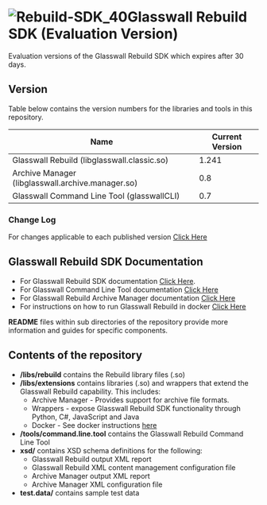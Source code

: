 # ![Rebuild-SDK_40](https://user-images.githubusercontent.com/58085356/124765234-ac2bb500-df2d-11eb-8464-492cb33e5afc.png)Glasswall Rebuild SDK (Evaluation Version)

Evaluation versions of the Glasswall Rebuild SDK which expires after 30 days.

## Version

Table below contains the version numbers for the libraries and tools in this repository.

| Name                                                 | Current Version |
|------------------------------------------------------|-----------------|
| Glasswall  Rebuild (libglasswall.classic.so)         | 1.241           |
| Archive Manager (libglasswall.archive.manager.so)    | 0.8             |
| Glasswall Command Line Tool (glasswallCLI)           | 0.7             |

### Change Log

For changes applicable to each published version [Click Here](https://github.com/filetrust/sdk-rebuild-eval/blob/master/Changelog.md)

## Glasswall Rebuild SDK Documentation

- For Glasswall  Rebuild SDK documentation [Click Here](https://docs.glasswallsolutions.com/sdk/rebuild).
- For Glasswall Command Line Tool documentation [Click Here](https://github.com/filetrust/sdk-rebuild/blob/master/tools/command.line.tool/README.md)
- For Glasswall Rebuild Archive Manager documentation [Click Here](https://github.com/filetrust/sdk-rebuild-eval/tree/master/libs/extensions/archive.manager)
- For instructions on how to run Glasswall Rebuild in docker [Click Here](https://github.com/filetrust/sdk-rebuild-eval/tree/master/libs/extensions/wrappers/docker)

**README** files within sub directories of the repository provide more information and guides for specific components.

## Contents of the repository

- **/libs/rebuild** contains the  Rebuild library files (.so)
- **/libs/extensions** contains libraries (.so) and wrappers that extend the Glasswall  Rebuild capability. This includes:
    - Archive Manager - Provides support for archive file formats.
    - Wrappers - expose Glasswall  Rebuild SDK functionality through Python, C#, JavaScript and Java
    - Docker - See docker instructions [here](https://github.com/filetrust/sdk-rebuild-eval/tree/master/libs/extensions/wrappers/docker)
- **/tools/command.line.tool** contains the Glasswall Rebuild Command Line Tool
- **xsd/** contains XSD schema definitions for the following:
    - Glasswall  Rebuild output XML report
    - Glasswall  Rebuild XML content management configuration file
    - Archive Manager output XML report
    - Archive Manager XML configuration file
- **test.data/** contains sample test data

